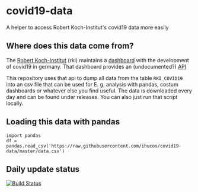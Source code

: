 # covid19-data
A helper to access Robert Koch-Institut's covid19 data more easily

## Where does this data come from?
The [Robert Koch-Institut](https://www.rki.de/) (rki) maintains a [dashboard](https://experience.arcgis.com/experience/478220a4c454480e823b17327b2bf1d4) with the development of covid19 in germany.
That dashboard provides an (undocumented?) [API](https://services7.arcgis.com/mOBPykOjAyBO2ZKk/arcgis/rest/services/RKI_COVID19/FeatureServer/0/query)

This repository uses that api to dump all data from the table `RKI_COVID19` into an csv file that can be used for E. g. analysis with pandas, costum dashboards or whatever else you find useful. The data is downloaded every day and can be found under releases. You can also just run that script locally.

## Loading this data with pandas
```
import pandas
df = pandas.read_csv('https://raw.githubusercontent.com/ihucos/covid19-data/master/data.csv')
```

## Daily update status
[![Build Status](https://travis-ci.org/ihucos/covid19-data.svg?branch=master)](https://travis-ci.org/ihucos/covid19-data)
